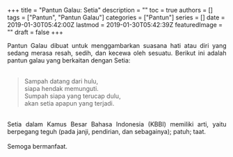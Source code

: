 +++
title = "Pantun Galau: Setia"
description = ""
toc = true
authors = []
tags = ["Pantun", "Pantun Galau"]
categories = ["Pantun"]
series = []
date = 2019-01-30T05:42:00Z
lastmod = 2019-01-30T05:42:39Z
featuredImage = ""
draft = false
+++

<div style="text-align: justify;">Pantun Galau dibuat untuk menggambarkan suasana hati atau diri yang sedang merasa resah, sedih, dan kecewa oleh sesuatu. Berikut ini adalah pantun galau yang berkaitan dengan Setia:<br /><br />
<blockquote class="tr_bq">Sampah datang dari hulu,<br />siapa hendak memunguti.<br />Sumpah siapa yang terucap dulu,<br />akan setia apapun yang terjadi.</blockquote><br />
Setia dalam Kamus Besar Bahasa Indonesia (KBBI) memiliki arti, yaitu berpegang teguh (pada janji, pendirian, dan sebagainya); patuh; taat.<br /><br />
Semoga bermanfaat.</div>
